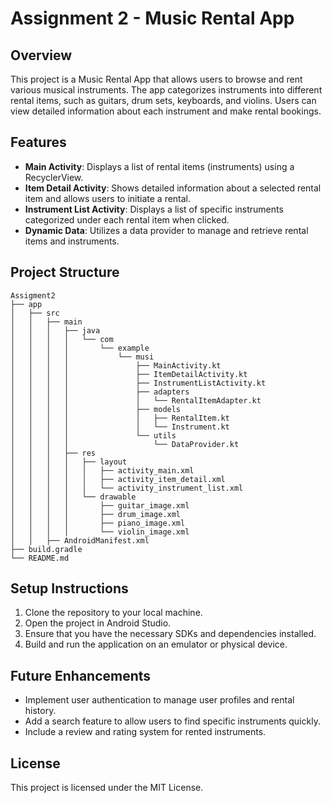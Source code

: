 # Assignment 2 - Music Rental App

## Overview
This project is a Music Rental App that allows users to browse and rent various musical instruments. The app categorizes instruments into different rental items, such as guitars, drum sets, keyboards, and violins. Users can view detailed information about each instrument and make rental bookings.

## Features
- **Main Activity**: Displays a list of rental items (instruments) using a RecyclerView.
- **Item Detail Activity**: Shows detailed information about a selected rental item and allows users to initiate a rental.
- **Instrument List Activity**: Displays a list of specific instruments categorized under each rental item when clicked.
- **Dynamic Data**: Utilizes a data provider to manage and retrieve rental items and instruments.

## Project Structure
```
Assigment2
├── app
│   ├── src
│   │   ├── main
│   │   │   ├── java
│   │   │   │   └── com
│   │   │   │       └── example
│   │   │   │           └── musi
│   │   │   │               ├── MainActivity.kt
│   │   │   │               ├── ItemDetailActivity.kt
│   │   │   │               ├── InstrumentListActivity.kt
│   │   │   │               ├── adapters
│   │   │   │               │   └── RentalItemAdapter.kt
│   │   │   │               ├── models
│   │   │   │               │   ├── RentalItem.kt
│   │   │   │               │   └── Instrument.kt
│   │   │   │               └── utils
│   │   │   │                   └── DataProvider.kt
│   │   │   ├── res
│   │   │   │   ├── layout
│   │   │   │   │   ├── activity_main.xml
│   │   │   │   │   ├── activity_item_detail.xml
│   │   │   │   │   └── activity_instrument_list.xml
│   │   │   │   └── drawable
│   │   │   │       ├── guitar_image.xml
│   │   │   │       ├── drum_image.xml
│   │   │   │       ├── piano_image.xml
│   │   │   │       └── violin_image.xml
│   │   ├── AndroidManifest.xml
├── build.gradle
└── README.md
```

## Setup Instructions
1. Clone the repository to your local machine.
2. Open the project in Android Studio.
3. Ensure that you have the necessary SDKs and dependencies installed.
4. Build and run the application on an emulator or physical device.

## Future Enhancements
- Implement user authentication to manage user profiles and rental history.
- Add a search feature to allow users to find specific instruments quickly.
- Include a review and rating system for rented instruments.

## License
This project is licensed under the MIT License.